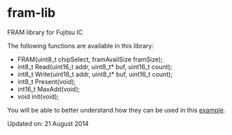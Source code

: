 fram-lib
========

FRAM library for Fujitsu IC

The following functions are available in this library:

* FRAM(uint8_t chipSelect, framAvailSize framSize);
* int8_t Read(uint16_t addr, uint8_t* buf, uint16_t count);
* int8_t Write(uint16_t addr, uint8_t* buf, uint16_t count);
* int8_t Present(void);
* int16_t MaxAdd(void);
* void init(void);

You will be able to better understand how they can be used in this  [example](/firmware/examples/FRAM-RW-validate.ino).

Updated on: 21 August 2014
